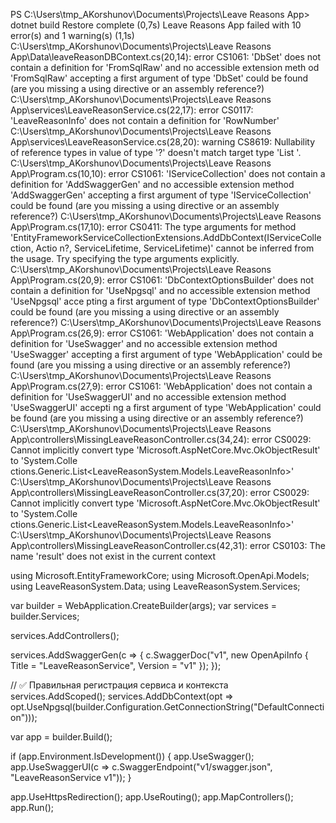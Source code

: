 PS C:\Users\tmp_AKorshunov\Documents\Projects\Leave Reasons App> dotnet build
Restore complete (0,7s)
  Leave Reasons App failed with 10 error(s) and 1 warning(s) (1,1s)
    C:\Users\tmp_AKorshunov\Documents\Projects\Leave Reasons App\Data\leaveReasonDBContext.cs(20,14): error CS1061: 'DbSet<LeaveReasonInfo>' does not contain a definition for 'FromSqlRaw' and no accessible extension meth
od 'FromSqlRaw' accepting a first argument of type 'DbSet<LeaveReasonInfo>' could be found (are you missing a using directive or an assembly reference?)
    C:\Users\tmp_AKorshunov\Documents\Projects\Leave Reasons App\services\LeaveReasonService.cs(22,17): error CS0117: 'LeaveReasonInfo' does not contain a definition for 'RowNumber'
    C:\Users\tmp_AKorshunov\Documents\Projects\Leave Reasons App\services\LeaveReasonService.cs(28,20): warning CS8619: Nullability of reference types in value of type '?' doesn't match target type 'List<LeaveReasonInfo>
'.
    C:\Users\tmp_AKorshunov\Documents\Projects\Leave Reasons App\Program.cs(10,10): error CS1061: 'IServiceCollection' does not contain a definition for 'AddSwaggerGen' and no accessible extension method 'AddSwaggerGen'
accepting a first argument of type 'IServiceCollection' could be found (are you missing a using directive or an assembly reference?)
    C:\Users\tmp_AKorshunov\Documents\Projects\Leave Reasons App\Program.cs(17,10): error CS0411: The type arguments for method 'EntityFrameworkServiceCollectionExtensions.AddDbContext<TContext>(IServiceCollection, Actio
n<DbContextOptionsBuilder>?, ServiceLifetime, ServiceLifetime)' cannot be inferred from the usage. Try specifying the type arguments explicitly.
    C:\Users\tmp_AKorshunov\Documents\Projects\Leave Reasons App\Program.cs(20,9): error CS1061: 'DbContextOptionsBuilder' does not contain a definition for 'UseNpgsql' and no accessible extension method 'UseNpgsql' acce
pting a first argument of type 'DbContextOptionsBuilder' could be found (are you missing a using directive or an assembly reference?)
    C:\Users\tmp_AKorshunov\Documents\Projects\Leave Reasons App\Program.cs(26,9): error CS1061: 'WebApplication' does not contain a definition for 'UseSwagger' and no accessible extension method 'UseSwagger' accepting a
 first argument of type 'WebApplication' could be found (are you missing a using directive or an assembly reference?)
    C:\Users\tmp_AKorshunov\Documents\Projects\Leave Reasons App\Program.cs(27,9): error CS1061: 'WebApplication' does not contain a definition for 'UseSwaggerUI' and no accessible extension method 'UseSwaggerUI' accepti
ng a first argument of type 'WebApplication' could be found (are you missing a using directive or an assembly reference?)
    C:\Users\tmp_AKorshunov\Documents\Projects\Leave Reasons App\controllers\MissingLeaveReasonController.cs(34,24): error CS0029: Cannot implicitly convert type 'Microsoft.AspNetCore.Mvc.OkObjectResult' to 'System.Colle
ctions.Generic.List<LeaveReasonSystem.Models.LeaveReasonInfo>'
    C:\Users\tmp_AKorshunov\Documents\Projects\Leave Reasons App\controllers\MissingLeaveReasonController.cs(37,20): error CS0029: Cannot implicitly convert type 'Microsoft.AspNetCore.Mvc.OkObjectResult' to 'System.Colle
ctions.Generic.List<LeaveReasonSystem.Models.LeaveReasonInfo>'
    C:\Users\tmp_AKorshunov\Documents\Projects\Leave Reasons App\controllers\MissingLeaveReasonController.cs(42,31): error CS0103: The name 'result' does not exist in the current context






using Microsoft.EntityFrameworkCore;
using Microsoft.OpenApi.Models;
using LeaveReasonSystem.Data;
using LeaveReasonSystem.Services;

var builder = WebApplication.CreateBuilder(args);
var services = builder.Services;

services.AddControllers();

services.AddSwaggerGen(c =>
{
    c.SwaggerDoc("v1", new OpenApiInfo { Title = "LeaveReasonService", Version = "v1" });
});

// ✅ Правильная регистрация сервиса и контекста
services.AddScoped<LeaveReasonService>();
services.AddDbContext<LeaveReasonDbContext>(opt =>
    opt.UseNpgsql(builder.Configuration.GetConnectionString("DefaultConnection")));

var app = builder.Build();

if (app.Environment.IsDevelopment())
{
    app.UseSwagger();
    app.UseSwaggerUI(c => c.SwaggerEndpoint("v1/swagger.json", "LeaveReasonService v1"));
}

app.UseHttpsRedirection();
app.UseRouting();
app.MapControllers();
app.Run();

